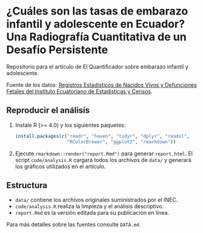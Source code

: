 # ¿Cuáles son las tasas de embarazo infantil y adolescente en Ecuador? Una Radiografía Cuantitativa de un Desafío Persistente

Repositorio para el artículo de El Quantificador sobre embarazo infantil y adolescente.

Fuente de los datos: [Registros Estadísticos de Nacidos Vivos y Defunciones Fetales del Instituto Ecuatoriano de Estadísticas y Censos](https://www.ecuadorencifras.gob.ec/nacidos-vivos-y-defunciones-fetales/).

## Reproducir el análisis

1. Instale R (>= 4.0) y los siguientes paquetes:
   ```r
   install.packages(c("readr", "haven", "tidyr", "dplyr", "readxl",
                      "RColorBrewer", "ggplot2", "rmarkdown"))
   ```
2. Ejecute `rmarkdown::render("report.Rmd")` para generar `report.html`.
   El script `code/analysis.R` cargará todos los archivos de `data/` y generará los gráficos utilizados en el artículo.

## Estructura

- `data/` contiene los archivos originales suministrados por el INEC.
- `code/analysis.R` realiza la limpieza y el análisis descriptivo.
- `report.Rmd` es la versión editada para su publicación en línea.

Para más detalles sobre las fuentes consulte `DATA.md`.
